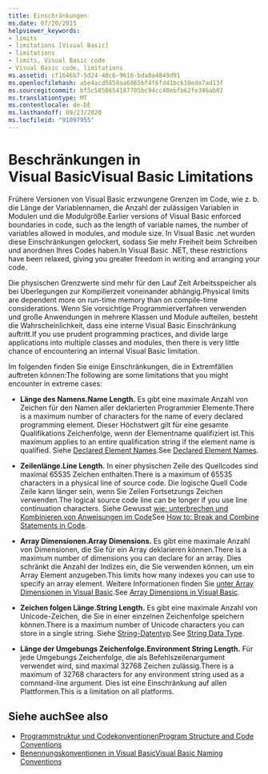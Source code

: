 ```yaml
---
title: Einschränkungen
ms.date: 07/20/2015
helpviewer_keywords:
- limits
- limitations [Visual Basic]
- limitations
- limits, Visual Basic code
- Visual Basic code, limitations
ms.assetid: cf1646b7-5d24-48c6-9616-bda8a4849d91
ms.openlocfilehash: abe4acd5850aa6065bf4f6fd41bc610ede7ad13f
ms.sourcegitcommit: bf5c5850654187705bc94cc40ebfb62fe346ab02
ms.translationtype: MT
ms.contentlocale: de-DE
ms.lasthandoff: 09/23/2020
ms.locfileid: "91097955"
---
```

# <a name="visual-basic-limitations"></a><span data-ttu-id="8cf60-102">Beschränkungen in Visual Basic</span><span class="sxs-lookup"><span data-stu-id="8cf60-102">Visual Basic Limitations</span></span>

<span data-ttu-id="8cf60-103">Frühere Versionen von Visual Basic erzwungene Grenzen im Code, wie z. b. die Länge der Variablennamen, die Anzahl der zulässigen Variablen in Modulen und die Modulgröße.</span><span class="sxs-lookup"><span data-stu-id="8cf60-103">Earlier versions of Visual Basic enforced boundaries in code, such as the length of variable names, the number of variables allowed in modules, and module size.</span></span> <span data-ttu-id="8cf60-104">In Visual Basic .net wurden diese Einschränkungen gelockert, sodass Sie mehr Freiheit beim Schreiben und anordnen Ihres Codes haben.</span><span class="sxs-lookup"><span data-stu-id="8cf60-104">In Visual Basic .NET, these restrictions have been relaxed, giving you greater freedom in writing and arranging your code.</span></span>  
  
 <span data-ttu-id="8cf60-105">Die physischen Grenzwerte sind mehr für den Lauf Zeit Arbeitsspeicher als bei Überlegungen zur Kompilierzeit voneinander abhängig.</span><span class="sxs-lookup"><span data-stu-id="8cf60-105">Physical limits are dependent more on run-time memory than on compile-time considerations.</span></span> <span data-ttu-id="8cf60-106">Wenn Sie vorsichtige Programmierverfahren verwenden und große Anwendungen in mehrere Klassen und Module aufteilen, besteht die Wahrscheinlichkeit, dass eine interne Visual Basic Einschränkung auftritt.</span><span class="sxs-lookup"><span data-stu-id="8cf60-106">If you use prudent programming practices, and divide large applications into multiple classes and modules, then there is very little chance of encountering an internal Visual Basic limitation.</span></span>  
  
 <span data-ttu-id="8cf60-107">Im folgenden finden Sie einige Einschränkungen, die in Extremfällen auftreten können:</span><span class="sxs-lookup"><span data-stu-id="8cf60-107">The following are some limitations that you might encounter in extreme cases:</span></span>  
  
- <span data-ttu-id="8cf60-108">**Länge des Namens.**</span><span class="sxs-lookup"><span data-stu-id="8cf60-108">**Name Length.**</span></span> <span data-ttu-id="8cf60-109">Es gibt eine maximale Anzahl von Zeichen für den Namen aller deklarierten Programmier Elemente.</span><span class="sxs-lookup"><span data-stu-id="8cf60-109">There is a maximum number of characters for the name of every declared programming element.</span></span> <span data-ttu-id="8cf60-110">Dieser Höchstwert gilt für eine gesamte Qualifikations Zeichenfolge, wenn der Elementname qualifiziert ist.</span><span class="sxs-lookup"><span data-stu-id="8cf60-110">This maximum applies to an entire qualification string if the element name is qualified.</span></span> <span data-ttu-id="8cf60-111">Siehe [Declared Element Names](../language-features/declared-elements/declared-element-names.md).</span><span class="sxs-lookup"><span data-stu-id="8cf60-111">See [Declared Element Names](../language-features/declared-elements/declared-element-names.md).</span></span>  
  
- <span data-ttu-id="8cf60-112">**Zeilenlänge.**</span><span class="sxs-lookup"><span data-stu-id="8cf60-112">**Line Length.**</span></span> <span data-ttu-id="8cf60-113">In einer physischen Zeile des Quellcodes sind maximal 65535 Zeichen enthalten.</span><span class="sxs-lookup"><span data-stu-id="8cf60-113">There is a maximum of 65535 characters in a physical line of source code.</span></span> <span data-ttu-id="8cf60-114">Die logische Quell Code Zeile kann länger sein, wenn Sie Zeilen Fortsetzungs Zeichen verwenden.</span><span class="sxs-lookup"><span data-stu-id="8cf60-114">The logical source code line can be longer if you use line continuation characters.</span></span> <span data-ttu-id="8cf60-115">Siehe Gewusst [wie: unterbrechen und Kombinieren von Anweisungen im Code](how-to-break-and-combine-statements-in-code.md)</span><span class="sxs-lookup"><span data-stu-id="8cf60-115">See [How to: Break and Combine Statements in Code](how-to-break-and-combine-statements-in-code.md).</span></span>  
  
- <span data-ttu-id="8cf60-116">**Array Dimensionen.**</span><span class="sxs-lookup"><span data-stu-id="8cf60-116">**Array Dimensions.**</span></span> <span data-ttu-id="8cf60-117">Es gibt eine maximale Anzahl von Dimensionen, die Sie für ein Array deklarieren können.</span><span class="sxs-lookup"><span data-stu-id="8cf60-117">There is a maximum number of dimensions you can declare for an array.</span></span> <span data-ttu-id="8cf60-118">Dies schränkt die Anzahl der Indizes ein, die Sie verwenden können, um ein Array Element anzugeben.</span><span class="sxs-lookup"><span data-stu-id="8cf60-118">This limits how many indexes you can use to specify an array element.</span></span> <span data-ttu-id="8cf60-119">Weitere Informationen finden Sie [unter Array Dimensionen in Visual Basic](../language-features/arrays/array-dimensions.md).</span><span class="sxs-lookup"><span data-stu-id="8cf60-119">See [Array Dimensions in Visual Basic](../language-features/arrays/array-dimensions.md).</span></span>  
  
- <span data-ttu-id="8cf60-120">**Zeichen folgen Länge.**</span><span class="sxs-lookup"><span data-stu-id="8cf60-120">**String Length.**</span></span> <span data-ttu-id="8cf60-121">Es gibt eine maximale Anzahl von Unicode-Zeichen, die Sie in einer einzelnen Zeichenfolge speichern können.</span><span class="sxs-lookup"><span data-stu-id="8cf60-121">There is a maximum number of Unicode characters you can store in a single string.</span></span> <span data-ttu-id="8cf60-122">Siehe [String-Datentyp](../../language-reference/data-types/string-data-type.md).</span><span class="sxs-lookup"><span data-stu-id="8cf60-122">See [String Data Type](../../language-reference/data-types/string-data-type.md).</span></span>  
  
- <span data-ttu-id="8cf60-123">**Länge der Umgebungs Zeichenfolge.**</span><span class="sxs-lookup"><span data-stu-id="8cf60-123">**Environment String Length.**</span></span> <span data-ttu-id="8cf60-124">Für jede Umgebungs Zeichenfolge, die als Befehlszeilenargument verwendet wird, sind maximal 32768 Zeichen zulässig.</span><span class="sxs-lookup"><span data-stu-id="8cf60-124">There is a maximum of 32768 characters for any environment string used as a command-line argument.</span></span> <span data-ttu-id="8cf60-125">Dies ist eine Einschränkung auf allen Plattformen.</span><span class="sxs-lookup"><span data-stu-id="8cf60-125">This is a limitation on all platforms.</span></span>  
  
## <a name="see-also"></a><span data-ttu-id="8cf60-126">Siehe auch</span><span class="sxs-lookup"><span data-stu-id="8cf60-126">See also</span></span>

- [<span data-ttu-id="8cf60-127">Programmstruktur und Codekonventionen</span><span class="sxs-lookup"><span data-stu-id="8cf60-127">Program Structure and Code Conventions</span></span>](program-structure-and-code-conventions.md)
- [<span data-ttu-id="8cf60-128">Benennungskonventionen in Visual Basic</span><span class="sxs-lookup"><span data-stu-id="8cf60-128">Visual Basic Naming Conventions</span></span>](naming-conventions.md)
